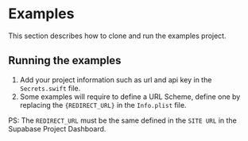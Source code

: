 # Examples

This section describes how to clone and run the examples project.

## Running the examples

1. Add your project information such as url and api key in the `Secrets.swift` file.
2. Some examples will require to define a URL Scheme, define one by replacing the `{REDIRECT_URL}` in the `Info.plist` file.

PS: The `REDIRECT_URL` must be the same defined in the `SITE URL` in the Supabase Project Dashboard.


